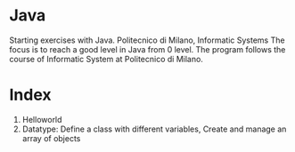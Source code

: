 # Java
Starting exercises with Java. Politecnico di Milano, Informatic Systems
The focus is to reach a good level in Java from 0 level. The program follows the course of Informatic System at Politecnico di Milano.

# Index
  1. Helloworld
  2. Datatype: Define a class with different variables, Create and manage an array of objects
